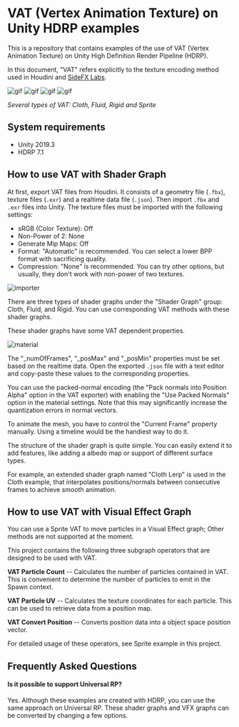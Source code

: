 VAT (Vertex Animation Texture) on Unity HDRP examples
=====================================================

This is a repository that contains examples of the use of VAT (Vertex Animation
Texture) on Unity High Definition Render Pipeline (HDRP).

In this document, "VAT" refers explicitly to the texture encoding method used
in Houdini and [SideFX Labs].

[SideFX Labs]: https://github.com/sideeffects/SideFXLabs

![gif](https://i.imgur.com/Ctsa3av.gif)
![gif](https://i.imgur.com/rYmtjLZ.gif)
![gif](https://i.imgur.com/n4WL4Qy.gif)
![gif](https://i.imgur.com/idCLijy.gif)

*Several types of VAT: Cloth, Fluid, Rigid and Sprite*

System requirements
-------------------

- Unity 2019.3
- HDRP 7.1

How to use VAT with Shader Graph
--------------------------------

At first, export VAT files from Houdini. It consists of a geometry file
(`.fbx`), texture files (`.exr`) and a realtime data file (`.json`). Then
import `.fbx` and `.exr` files into Unity. The texture files must be imported
with the following settings:

- sRGB (Color Texture): Off
- Non-Power of 2: None
- Generate Mip Maps: Off
- Format: "Automatic" is recommended. You can select a lower BPP format with
  sacrificing quality.
- Compression: "None" is recommended. You can try other options, but usually,
  they don't work with non-power of two textures.

![importer](https://i.imgur.com/01SK60b.png)

There are three types of shader graphs under the "Shader Graph" group: Cloth,
Fluid, and Rigid. You can use corresponding VAT methods with these shader
graphs.

These shader graphs have some VAT dependent properties.

![material](https://i.imgur.com/tyLWdYQ.png)

The "\_numOfFrames", "\_posMax" and "\_posMin" properties must be set based on
the realtime data. Open the exported `.json` file with a text editor and
copy-paste these values to the corresponding properties.

You can use the packed-normal encoding (the "Pack normals into Position Alpha"
option in the VAT exporter) with enabling the "Use Packed Normals" option in
the material settings. Note that this may significantly increase the
quantization errors in normal vectors.

To animate the mesh, you have to control the "Current Frame" property manually.
Using a timeline would be the handiest way to do it.

The structure of the shader graph is quite simple. You can easily extend it to
add features, like adding a albedo map or support of different surface types.

For example, an extended shader graph named "Cloth Lerp" is used in the Cloth
example, that interpolates positions/normals between consecutive frames to
achieve smooth animation.

How to use VAT with Visual Effect Graph
---------------------------------------

You can use a Sprite VAT to move particles in a Visual Effect graph; Other
methods are not supported at the moment.

This project contains the following three subgraph operators that are designed
to be used with VAT.

**VAT Particle Count** -- Calculates the number of particles contained in VAT.
This is convenient to determine the number of particles to emit in the Spawn
context.

**VAT Particle UV** -- Calculates the texture coordinates for each particle.
This can be used to retrieve data from a position map.

**VAT Convert Position** -- Converts position data into a object space position
vector.

For detailed usage of these operators, see Sprite example in this project.

Frequently Asked Questions
--------------------------

#### Is it possible to support Universal RP?

Yes. Although these examples are created with HDRP, you can use the same
approach on Universal RP. These shader graphs and VFX graphs can be converted
by changing a few options.
